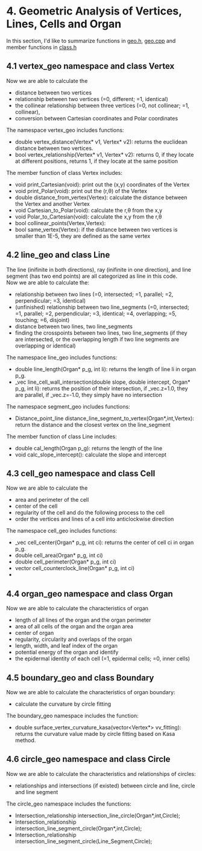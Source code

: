 # 4. Geometric Analysis of Vertices, Lines, Cells and Organ

In this section, I'd like to summarize functions in [geo.h](../../include/geo.h), [geo.cpp](../../src/geo.cpp) and member functions in [class.h](../../include/class.h)

## 4.1 vertex_geo namespace and class Vertex
Now we are able to calculate the 
* distance between two vertices
* relationship between two vertices (=0, different; =1, identical)
* the collinear relationship between three vertices (=0, not collinear; =1, collinear), 
* conversion between Cartesian coordinates and Polar coordinates

The namespace vertex_geo includes functions:
* double vertex_distance(Vertex* v1, Vertex* v2): returns the euclidean distance between two vertices.
* bool vertex_relationship(Vertex* v1, Vertex* v2): returns 0, if they locate at different positions, returns 1, if they locate at the same position

The member function of class Vertex includes: 
* void print_Cartesian(void):       print out the (x,y) coordinates of the Vertex
* void print_Polar(void):              print out the (r,θ) of the Vertex
* double distance_from_vertex(Vertex): calculate the distance between the Vertex and another Vertex
* void Cartesian_to_Polar(void): calculate the r,θ from the x,y
* void Polar_to_Cartesian(void): calculate the x,y from the r,θ
* bool collinear_points(Vertex,Vertex):
* bool same_vertex(Vertex): if the distance between two vertices is smaller than 1E-5, they are defined as the same vertex

## 4.2 line_geo and class Line
The line (inifinite in both directions), ray (inifinite in one direction), and line segment (has two end points) are all categorized as line in this code.  
Now we are able to calculate the:  
* relationship between two lines (=0, intersected; =1, parallel; =2, perpendicular; =3, identical)
* (unfinished) relationship between two line_segments (=0, intersected; =1, parallel; =2, perpendicular; =3, identical; =4, overlapping; =5, touching; =6, disjoint)
* distance between two lines, two line_segments
* finding the crosspoints between two lines, two line_segments (if they are intersected, or the overlapping length if two line segments are overlapping or identical)

The namespace line_geo includes functions:
* double line_length(Organ* p_g, int li): returns the length of line li in organ p_g.
* _vec<double> line_cell_wall_intersection(double slope, double intercept, Organ* p_g, int li): returns the position of their intersection, if _vec.z=1.0, they are parallel, if _vec.z=-1.0, they simply have no intersection

The namespace segment_geo includes functions:
* Distance_point_line distance_line_segment_to_vertex(Organ*,int,Vertex): return the distance and the closest vertex on the line_segment

The member function of class Line includes: 
* double cal_length(Organ p_g): returns the length of the line 
* void calc_slope_intercept(): calculate the slope and intercept 



## 4.3 cell_geo namespace and class Cell
Now we are able to calculate the
* area and perimeter of the cell
* center of the cell
* regularity of the cell
and do the following process to the cell
* order the vertices and lines of a cell into anticlockwise direction

The namespace cell_geo includes functions:
* _vec<double> cell_center(Organ* p_g, int ci): returns the center of cell ci in organ p_g.
* double cell_area(Organ* p_g, int ci)
* double cell_perimeter(Organ* p_g, int ci)
* vector<int> cell_counterclock_line(Organ* p_g, int ci)
* 

## 4.4 organ_geo namespace and class Organ
Now we are able to calculate the characteristics of organ
* length of all lines of the organ and the organ perimeter
* area of all cells of the organ and the organ area
* center of organ
* regularity, circularity and overlaps of the organ
* length, width, and leaf index of the organ
* potential energy of the organ
and identify
* the epidermal identity of each cell (=1, epidermal cells; =0, inner cells)

## 4.5 boundary_geo and class Boundary
Now we are able to calculate the characteristics of organ boundary: 
* calculate the curvature by circle fitting

The boundary_geo namespace includes the function:
* double surface_vertex_curvature_kasa(vector<Vertex*> vv_fitting): returns the curvature value made by circle fitting based on Kasa method. 



## 4.6 circle_geo namespace and class Circle
Now we are able to calculate the characteristics and relationships of circles:
* relationships and intersections (if existed) between circle and line, circle and line segment


The circle_geo namespace includes the functions:
* Intersection_relationship intersection_line_circle(Organ*,int,Circle);
* Intersection_relationship intersection_line_segment_circle(Organ*,int,Circle);
* Intersection_relationship intersection_line_segment_circle(Line_Segment,Circle);